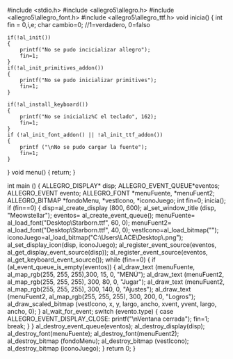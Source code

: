 #include <stdio.h>
#include <allegro5\allegro.h>
#include <allegro5\allegro_font.h>
#include <allegro5\allegro_ttf.h>
void inicia()
 {
    int fin = 0,i,e;
    char cambio=0;
    //1=verdadero, 0=falso
 
    if(!al_init())
    {
        printf("No se pudo incicializar allegro");
        fin=1;
    }
    if(!al_init_primitives_addon())
    {
        printf("No se pudo inicializar primitives");
        fin=1;
    }
 
    if(!al_install_keyboard())
    {
        printf("No se inicializ%C el teclado", 162);
        fin=1;
    }
    if (!al_init_font_addon() || !al_init_ttf_addon())
    {
        printf ("\nNo se pudo cargar la fuente");
        fin=1;
    }
}
void menu()
{
  return;
}

int main ()
{
  ALLEGRO_DISPLAY* disp;
  ALLEGRO_EVENT_QUEUE*eventos;
  ALLEGRO_EVENT evento;
  ALLEGRO_FONT *menuFuente, *menuFuent2;
  ALLEGRO_BITMAP *fondoMenu, *vestIcono, *iconoJuego;
  int fin=0;
  inicia();
  if (fin==0)
  {
    disp=al_create_display (800, 600);
    al_set_window_title (disp, "Meowstellar");
    eventos= al_create_event_queue();
    menuFuente= al_load_font("Desktop\\Starborn.ttf",  60, 0);
    menuFuent2= al_load_font("Desktop\\Starborn.ttf",  40, 0);
    vestIcono=al_load_bitmap("");
    iconoJuego=al_load_bitmap("C:\\Users\\LACE\\Desktop\\.png");
    al_set_display_icon(disp, iconoJuego);
    al_register_event_source(eventos, al_get_display_event_source(disp));
    al_register_event_source(eventos, al_get_keyboard_event_source());
    while (fin==0)
    {
      if (al_event_queue_is_empty(eventos))
      {
        al_draw_text (menuFuente, al_map_rgb(255, 255, 255),300, 15, 0, "MENÚ");
        al_draw_text (menuFuent2, al_map_rgb(255, 255, 255), 300, 80, 0, "Jugar");
        al_draw_text (menuFuent2, al_map_rgb(255, 255, 255), 300, 140, 0, "Ajustes");
        al_draw_text (menuFuent2, al_map_rgb(255, 255, 255), 300, 200, 0, "Logros");
        al_draw_scaled_bitmap (vestIcono, x, y, largo, ancho, xvent, yvent, largo, ancho, 0);
      }
      al_wait_for_event;
      switch (evento.type)
      {
        case ALLEGRO_EVENT_DISPLAY_CLOSE:
            printf("\nVentana cerrada");
            fin=1;
            break;
      }
    }
    al_destroy_event_queue(eventos);
    al_destroy_display(disp);
    al_destroy_font(menuFuente);
    al_destroy_font(menuFuent2);
    al_destroy_bitmap (fondoMenu);
    al_destroy_bitmap (vestIcono);
    al_destroy_bitmap (iconoJuego);
  }
  return 0;
}
